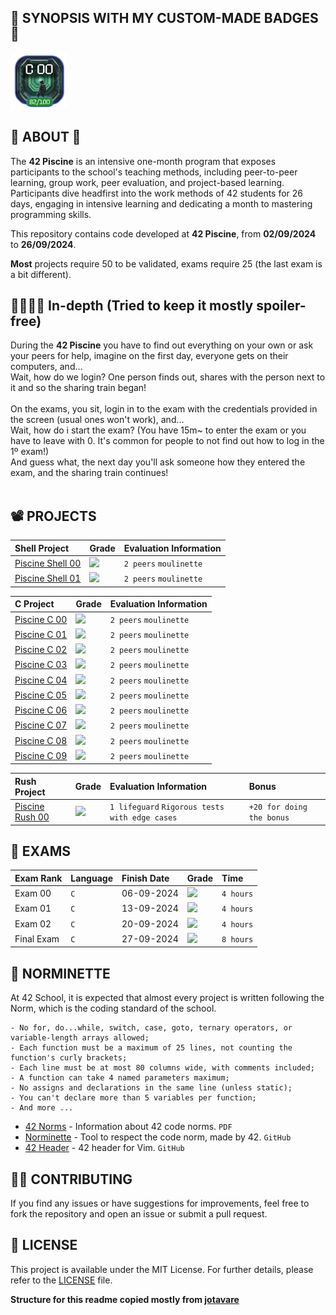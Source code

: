 ## 🦺  SYNOPSIS WITH MY CUSTOM-MADE BADGES 🦺

<img src="https://raw.githubusercontent.com/tdanielsousa/tdaniel-/main/piscine_badges/c00.webp" alt="C00 Badge" width="90" height="90">

<br>

## 🦺  ABOUT  🦺

The **42 Piscine** is an intensive one-month program that exposes participants to the school's teaching methods, including peer-to-peer learning, group work, peer evaluation, and project-based learning. <br>
Participants dive headfirst into the work methods of 42 students for 26 days, engaging in intensive learning and dedicating a month to mastering programming skills. <br>

This repository contains code developed at **42 Piscine**, from **02/09/2024** to **26/09/2024**.

**Most** projects require 50 to be validated, exams require 25 (the last exam is a bit different).

## 🏊‍♂️🏊‍♂️ In-depth (Tried to keep it mostly spoiler-free)

During the **42 Piscine** you have to find out everything on your own or ask your peers for help, imagine on the first day, everyone gets on their computers, and... <br>
Wait, how do we login? One person finds out, shares with the person next to it and so the sharing train began! <br>
<br>
On the exams, you sit, login in to the exam with the credentials provided in the screen (usual ones won't work), and...  <br>
Wait, how do i start the exam? (You have 15m~ to enter the exam or you have to leave with 0. It's common for people to not find out how to log in the 1º exam!) <br>
And guess what, the next day you'll ask someone how they entered the exam, and the sharing train continues! <br>
<br>
## 📽 PROJECTS
<div align="center">
	
| Shell Project | Grade | Evaluation Information |
| :--- | :--- | :--- |
| [Piscine Shell 00](#) | <img src="https://img.shields.io/badge/92%20%2F%20100-success"/> | `2 peers`  `moulinette` |
| [Piscine Shell 01](#) | <img src="https://img.shields.io/badge/70%20%2F%20100-success"/> | `2 peers`  `moulinette` |

| C Project | Grade | Evaluation Information |
| :--- | :--- | :--- |
| [Piscine C 00](https://github.com/tdanielsousa/42School/tree/main/Piscine/C00) | <img src="https://img.shields.io/badge/82%20%2F%20100-success"/> | `2 peers` `moulinette` |
| [Piscine C 01](https://github.com/tdanielsousa/42School/tree/main/Piscine/C01) | <img src="https://img.shields.io/badge/100%20%2F%20100-success"/> | `2 peers` `moulinette` |
| [Piscine C 02](https://github.com/tdanielsousa/42School/tree/main/Piscine/C02) | <img src="https://img.shields.io/badge/85%20%2F%20100-success"/> | `2 peers` `moulinette` |
| [Piscine C 03](https://github.com/tdanielsousa/42School/tree/main/Piscine/C03) | <img src="https://img.shields.io/badge/100%20%2F%20100-success"/> | `2 peers` `moulinette` |
| [Piscine C 04](https://github.com/tdanielsousa/42School/tree/main/Piscine/C04) | <img src="https://img.shields.io/badge/85%20%2F%20100-success"/> | `2 peers` `moulinette` |
| [Piscine C 05](https://github.com/tdanielsousa/42School/tree/main/Piscine/C05) | <img src="https://img.shields.io/badge/80%20%2F%20100-success"/> | `2 peers` `moulinette` |
| [Piscine C 06](https://github.com/tdanielsousa/42School/tree/main/Piscine/C06) | <img src="https://img.shields.io/badge/100%20%2F%20100-success"/> | `2 peers` `moulinette` |
| [Piscine C 07](https://github.com/tdanielsousa/42School/tree/main/Piscine/C07) | <img src="https://img.shields.io/badge/60%20%2F%20100-success"/> | `2 peers` `moulinette` |
| [Piscine C 08](https://github.com/tdanielsousa/42School/tree/main/Piscine/C08) | <img src="https://img.shields.io/badge/100%20%2F%20100-success"/> | `2 peers` `moulinette` |
| [Piscine C 09](https://github.com/tdanielsousa/42School/tree/main/Piscine/C09) | <img src="https://img.shields.io/badge/60%20%2F%20100-red"/> | `2 peers` `moulinette` |

| Rush Project | Grade | Evaluation Information | Bonus |
| :--- | :--- | :--- | :--- |
| [Piscine Rush 00](#) | <img src="https://img.shields.io/badge/score-120%20%2F%20100-green"/> | `1 lifeguard` `Rigorous tests with edge cases` | `+20 for doing the bonus` |

</div>
	
## 📝 EXAMS
<div align="center">

| Exam Rank | Language | Finish Date | Grade | Time |
| :--- | :--- | :--- | :--- | :--- |
| Exam 00 | `C` | 06-09-2024 | <img src="https://img.shields.io/badge/40%20%2F%20100%20%E2%98%85-sucess"/> | `4 hours` |
| Exam 01 | `C` | 13-09-2024 | <img src="https://img.shields.io/badge/40%20%2F%20100%20%E2%98%85-sucess"/> | `4 hours` |
| Exam 02 | `C` | 20-09-2024 | <img src="https://img.shields.io/badge/40%20%2F%20100%20%E2%98%85-sucess"/> | `4 hours` |
| Final Exam | `C` | 27-09-2024 | <img src="https://img.shields.io/badge/48%20%2F%20100%20%E2%98%85-sucess"/> | `8 hours` |

</div>

## 🚸 NORMINETTE
At 42 School, it is expected that almost every project is written following the Norm, which is the coding standard of the school.

```
- No for, do...while, switch, case, goto, ternary operators, or variable-length arrays allowed;
- Each function must be a maximum of 25 lines, not counting the function's curly brackets;
- Each line must be at most 80 columns wide, with comments included;
- A function can take 4 named parameters maximum;
- No assigns and declarations in the same line (unless static);
- You can't declare more than 5 variables per function;
- And more ...
```

* [42 Norms](https://github.com/42School/norminette/blob/master/pdf/en.norm.pdf) - Information about 42 code norms. `PDF`
* [Norminette](https://github.com/42School/norminette) - Tool to respect the code norm, made by 42. `GitHub`
* [42 Header](https://github.com/42Paris/42header) - 42 header for Vim. `GitHub`

## 🧑‍💻 CONTRIBUTING

If you find any issues or have suggestions for improvements, feel free to fork the repository and open an issue or submit a pull request.

## 🛂 LICENSE

This project is available under the MIT License. For further details, please refer to the [LICENSE](https://github.com/jotavare/42-piscine/blob/main/LICENSE) file.


 **Structure for this readme copied mostly from [jotavare](https://github.com/jotavare/)**
